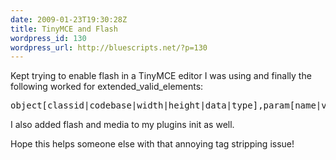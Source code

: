 ```yaml
---
date: 2009-01-23T19:30:28Z
title: TinyMCE and Flash
wordpress_id: 130
wordpress_url: http://bluescripts.net/?p=130
---
```


Kept trying to enable flash in a TinyMCE editor I was using and finally the following worked for extended_valid_elements:
<pre lang="php">
object[classid|codebase|width|height|data|type],param[name|value],embed[src|quality|width|height|type|pluginspage|bgcolor],a[name|href|target|title|onclick]
</pre>
I also added flash and media to my plugins init as well.

Hope this helps someone else with that annoying tag stripping issue!
